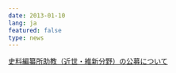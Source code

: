 ```yaml
---
date: 2013-01-10
lang: ja
featured: false
type: news
---
```

<a href="/news/2012/koubo20130110.pdf" target="_BLANK">史料編纂所助教（近世・維新分野）の公募について</a><br/>
